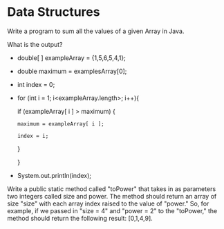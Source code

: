 # Data Structures
Write a program to sum all the values of a given Array in Java.

What is the output?
* double[ ] exampleArray = {1,5,6,5,4,1};

* double maximum = examplesArray[0];

* int index = 0;

* for (int i = 1; i<exampleArray.length>; i++){

    if (exampleArray[ i ] > maximum) {

      maximum = exampleArray[ i ];

      index = i;

    }

  }

* System.out.println(index);

Write a public static method called "toPower" that takes in as parameters two integers called size and power. The method should return an array of size "size" with each array index raised to the value of "power." So, for example, if we passed in "size = 4" and "power = 2" to the "toPower," the method should return the following result: [0,1,4,9].
